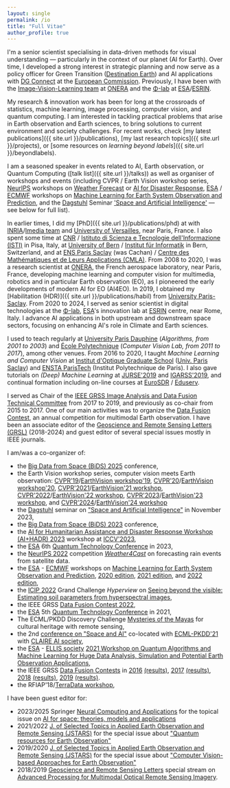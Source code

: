 ```yaml
---
layout: single
permalink: /io
title: "Full Vitae"
author_profile: true
---
```


I'm a senior scientist specialising in data-driven methods for visual understanding — particularly in the context of our planet (AI for Earth). Over time, I developed a strong interest in strategic planning and now serve as a policy officer for Green Transition ([Destination Earth](https://destination-earth.eu/)) and AI applications with [DG Connect](https://commission.europa.eu/about/departments-and-executive-agencies/communications-networks-content-and-technology_en) at the [European Commission](https://commission.europa.eu/index_en). Previously, I have been with the [Image-Vision-Learning team](https://www.onera.fr/en/dtis/research-units#iva) at [ONERA](https://www.onera.fr/en) and the [Φ-lab](https://philab.phi.esa.int/) at [ESA](http://www.esa.int/)/[ESRIN](http://www.esa.int/About_Us/ESRIN).

My research & innovation work has been for long at the crossroads of statistics, machine learning, image processing, computer vision, and quantum computing. I am interested in tackling practical problems that arise in Earth observation and Earth sciences, to bring solutions to current environment and society challenges. For recent works, check [my latest publications]({{ site.url }}/publications), [my last research topics]({{ site.url }}/projects), or [some resources on _learning beyond labels_]({{ site.url }}/beyondlabels).

I am a seasoned speaker in events related to AI, Earth observation, or Quantum Computing ([talk list]({{ site.url }}/talks)) as well as organiser of workshops and events (including CVPR / Earth Vision workshop series, [NeurIPS](https://neurips.cc/) workshops on [Weather Forecast](https://weather4cast.net/neurips2024/) or [AI for Disaster Response](https://www.hadr.ai/), [ESA](https://www.esa.int/) / [ECMWF](https://www.ecmwf.int/) workshops on [Machine Learning for Earth System Observation and Prediction](https://www.ml4esop.esa.int/), and the [Dagstuhl](https://www.dagstuhl.de/en) Seminar ['Space and Artificial Intelligence'](https://www.dagstuhl.de/en/seminars/seminar-calendar/seminar-details/23461) — see below for full list). 

In earlier times, I did my [PhD]({{ site.url }}/publications/phd) at with [INRIA](https://www.inria.fr/en/)/[Imedia team](https://www.inria.fr/en/teams/imedia) and [University of Versailles](http://www.uvsq.fr), near Paris, France. I also spent some time at [CNR](https://www.cnr.it/en) / [Istituto di Scienza e Tecnologie dell'Informazione (ISTI)](https://www.isti.cnr.it/) in Pisa, Italy, at [University of Bern](https://www.unibe.ch/index_eng.html) / [Institut für Informatik](http://www.inf.unibe.ch/) in Bern, Switzerland, and at [ENS Paris Saclay](https://ens-paris-saclay.fr/en) (was Cachan) / [Centre des Mathématiques et de Leurs Applications (CMLA)](http://cmla.ens-paris-saclay.fr/version-anglaise/). From 2008 to 2020, I was a research scientist at [ONERA](https://www.onera.fr/en), the French aerospace laboratory, near Paris, France, developing machine learning and computer vision for multimedia, robotics and in particular Earth observation (EO), as I pioneered the early developments of modern AI for EO (AI4EO). In 2019, I obtained my [Habilitation (HDR)]({{ site.url }}/publications/habil) from [University Paris-Saclay](https://www.universite-paris-saclay.fr/en/doctoral-schools/sciences-and-technologies-information-and-communication). From 2020 to 2024, I served as senior scientist in digital technologies at the [Φ-lab](https://philab.phi.esa.int/), [ESA](http://www.esa.int/)'s innovation lab at [ESRIN](http://www.esa.int/About_Us/ESRIN) centre, near Rome, Italy. I advance AI applications in both upstream and downstream space sectors, focusing on enhancing AI's role in Climate and Earth sciences.
 
I used to teach regularly at [University Paris Dauphine](https://www.dauphine.fr/en/welcome.html) (_Algorithms, from 2001 to 2003_) and [École Polytechnique](https://www.polytechnique.edu/en) (_Computer Vision Lab, from 2011 to 2017_), among other venues. From 2016 to 2020, I taught _Machine Learning and Computer Vision_ at [Institut d'Optique Graduate School](https://www.institutoptique.fr) ([Univ. Paris Saclay](https://www.universite-paris-saclay.fr/en)) and [ENSTA ParisTech](https://www.ensta-paristech.fr) (Institut Polytechnique de Paris). I also gave tutorials on _(Deep) Machine Learning_ at [JURSE'2019](http://www.jurse2019.org) and [IGARSS'2019](https://igarss2019.org/Tutorials.asp#FD3), and continual formation including on-line courses at [EuroSDR](http://www.eurosdr.net/) / [Eduserv](http://www.eurosdr.net/education/course/eduserv17-2019).

I served as Chair of the [IEEE GRSS Image Analysis and Data Fusion Technical Committee](http://www.grss-ieee.org/community/technical-committees/data-fusion/) from 2017 to 2019, and previously as co-chair from 2015 to 2017. One of our main activities was to organize the [Data Fusion Contest](http://www.grss-ieee.org/community/technical-committees/data-fusion/data-fusion-contest/), an annual competition for multimodal Earth observation. I have been an associate editor of the [Geoscience and Remote Sensing Letters (GRSL)](http://www.grss-ieee.org/publication-category/grsl/) (2018-2024) and guest editor of several special issues mostly in IEEE journals.

I am/was a co-organizer of:
* the [Big Data from Space (BiDS) 2025](https://www.bigdatafromspace2025.org/) conference,
* the Earth Vision workshop series, computer vision meets Earth observation: [CVPR'19](http://cvpr2019.thecvf.com/)/[EarthVision workshop'19](https://www.grss-ieee.org/earthvision2019/), [CVPR'20](http://cvpr2020.thecvf.com/)/[EarthVision workshop'20](http://www.classic.grss-ieee.org/earthvision2020/), [CVPR'2021](http://cvpr2021.thecvf.com/)/[EarthVision'21 workshop](https://www.grss-ieee.org/earthvision2021/), [CVPR'2022](http://cvpr2022.thecvf.com/)/[EarthVision'22 workshop](https://www.grss-ieee.org/earthvision2022/), [CVPR'2023](http://cvpr2023.thecvf.com/)/[EarthVision'23 workshop](https://www.grss-ieee.org/earthvision2023/), and [CVPR'2024](http://cvpr2024.thecvf.com/)/[EarthVision'24 workshop](https://www.grss-ieee.org/earthvision2024/)
* the [Dagstuhl](https://www.dagstuhl.de/en) seminar on ["Space and Artificial Intelligence"](https://www.dagstuhl.de/23461) in November 2023,
* the [Big Data from Space (BiDS) 2023](https://www.bigdatafromspace2023.org/) conference,
* the [AI for Humanitarian Assistance and Disaster Response Workshop (AI+HADR) 2023](https://www.hadr.ai/) workshop at [ICCV'2023](https://iccv2023.thecvf.com/),
* the [ESA](https://www.esa.int/) 6th [Quantum Technology Conference](https://nikal.eventsair.com/6th-quantum-technology-conference) in 2023,
* the [NeurIPS 2022](https://neurips.cc/Conferences/2022/CompetitionTrack) competition [_Weather4Cast_](https://www.iarai.ac.at/weather4cast/) on forecasting rain events from satellite data.
* the [ESA](https://www.esa.int/) - [ECMWF](https://www.ecmwf.int/) workshops on [Machine Learning for Earth System Observation and Prediction](https://www.ml4esop.esa.int/), [2020 edition](https://events.ecmwf.int/event/172/), [2021 edition](https://www.ml4esop.esa.int/), and [2022 edition](https://events.ecmwf.int/event/304/),
* the [ICIP 2022](https://2022.ieeeicip.org/) Grand Challenge _Hyperview_ on [Seeing beyond the visible: Estimating soil parameters from hyperspectral images](https://platform.ai4eo.eu/seeing-beyond-the-visible),
* the IEEE GRSS [Data Fusion Contest 2022](https://www.grss-ieee.org/community/technical-committees/2022-ieee-grss-data-fusion-contest/),
* the [ESA](https://www.esa.int/) 5th [Quantum Technology Conference](https://atpi.eventsair.com/5th-quantum-technology-conference) in 2021,
* The ECML/PKDD Discovery Challenge [Mysteries of the Mayas](https://biasvariancelabs.github.io/maya_challenge/) for cultural heritage with remote sensing,
* the 2nd [conference on "Space and AI"](http://spaceandai.ijs.si/) co-located with [ECML-PKDD'21](https://2021.ecmlpkdd.org/) with [CLAIRE AI society](https://claire-ai.org),
* the [ESA](https://www.esa.int/) - [ELLIS society](https://ellis.eu/) [2021 Workshop on Quantum Algorithms and Machine Learning for Huge Data Analysis, Simulation and Potential Earth Observation Applications](https://ellisqphml.github.io/ellisphilab2021),
* the IEEE GRSS [Data Fusion Contests](https://www.grss-ieee.org/technical-committees/image-analysis-and-data-fusion/?tab=past-data-fusion-contests) in [2016](http://www.classic.grss-ieee.org/community/technical-committees/data-fusion/2016-ieee-grss-data-fusion-contest/) [(results)](http://www.classic.grss-ieee.org/community/technical-committees/data-fusion/2016-ieee-grss-data-fusion-contest-results/), [2017](http://www.classic.grss-ieee.org/community/technical-committees/data-fusion/2017-ieee-grss-data-fusion-contest-2/) [(results)](http://www.classic.grss-ieee.org/community/technical-committees/data-fusion/2017-ieee-grss-data-fusion-contest-results/), [2018](http://www.classic.grss-ieee.org/community/technical-committees/data-fusion/2018-ieee-grss-data-fusion-contest/) [(results)](http://www.classic.grss-ieee.org/community/technical-committees/data-fusion/2018-ieee-grss-data-fusion-contest-results/), [2019](http://www.classic.grss-ieee.org/community/technical-committees/data-fusion/2019-ieee-grss-data-fusion-contest/) [(results)](http://www.classic.grss-ieee.org/community/technical-committees/data-fusion/2019-ieee-grss-data-fusion-contest-results/).
* the RFIAP'18/[TerraData workshop](https://sites.google.com/view/terradata2018),

I have been guest editor for:
* 2023/2025 Springer [Neural Computing and Applications](https://link.springer.com/journal/521) for the topical issue on [AI for space: theories, models and applications](https://link.springer.com/article/10.1007/s00521-025-11466-1) 
* 2021/2022 [J. of Selected Topics in Applied Earth Observation and Remote Sensing (JSTARS)](http://www.grss-ieee.org/publication-category/jstars/) for the special issue about ["Quantum resources for Earth Observation"](http://www.grss-ieee.org/wp-content/uploads/2020/12/CFP.Quantum_resources_for_Earth_Observation.pdf)
* 2019/2020 [J. of Selected Topics in Applied Earth Observation and Remote Sensing (JSTARS)](http://www.grss-ieee.org/publication-category/jstars/) for the special issue about ["Computer Vision-based Approaches for Earth Observation"](http://www.grss-ieee.org/wp-content/uploads/2019/08/Call_for_Paper_Computer_Vision.pdf)
* 2018/2019 [Geoscience and Remote Sensing Letters](http://www.grss-ieee.org/publication-category/grsl/) special stream on [Advanced Processing for Multimodal Optical Remote Sensing Imagery](http://www.grss-ieee.org/letters/special-streams/multimodal-2018/).

